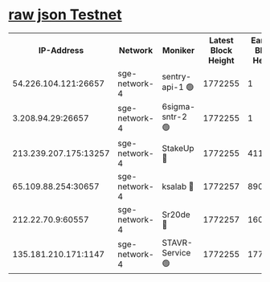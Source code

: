 
[raw json Testnet](https://rpc-check.sget.stavr.tech/sget/rpc-sget-result.json)
=


<table><tr><th>IP-Address</th><th>Network</th><th>Moniker</th><th>Latest Block Height</th><th>Earliest Block Height</th><th>Catching Up</th><th>Tx Index</th><th>Voting Power</th><th>Scan Time</th></tr><tr><td>54.226.104.121:26657</td><td>sge-network-4</td><td>sentry-api-1 🟢</td><td>1772255</td><td>1</td><td>False</td><td>on</td><td>0</td><td>2024-02-28T05:16:07.059319813UTC</td></tr><tr><td>3.208.94.29:26657</td><td>sge-network-4</td><td>6sigma-sntr-2 🟢</td><td>1772255</td><td>1</td><td>False</td><td>on</td><td>0</td><td>2024-02-28T05:16:14.325061811UTC</td></tr><tr><td>213.239.207.175:13257</td><td>sge-network-4</td><td>StakeUp 🔴</td><td>1772255</td><td>411001</td><td>False</td><td>off</td><td>100</td><td>2024-02-28T05:16:13.392281699UTC</td></tr><tr><td>65.109.88.254:30657</td><td>sge-network-4</td><td>ksalab 🔴</td><td>1772257</td><td>890001</td><td>False</td><td>off</td><td>2311</td><td>2024-02-28T05:16:22.797860366UTC</td></tr><tr><td>212.22.70.9:60557</td><td>sge-network-4</td><td>Sr20de 🔴</td><td>1772257</td><td>1608978</td><td>False</td><td>on</td><td>104</td><td>2024-02-28T05:16:25.245673542UTC</td></tr><tr><td>135.181.210.171:1147</td><td>sge-network-4</td><td>STAVR-Service 🟢</td><td>1772255</td><td>1770001</td><td>False</td><td>on</td><td>0</td><td>2024-02-28T05:16:13.723478092UTC</td></tr></table>
